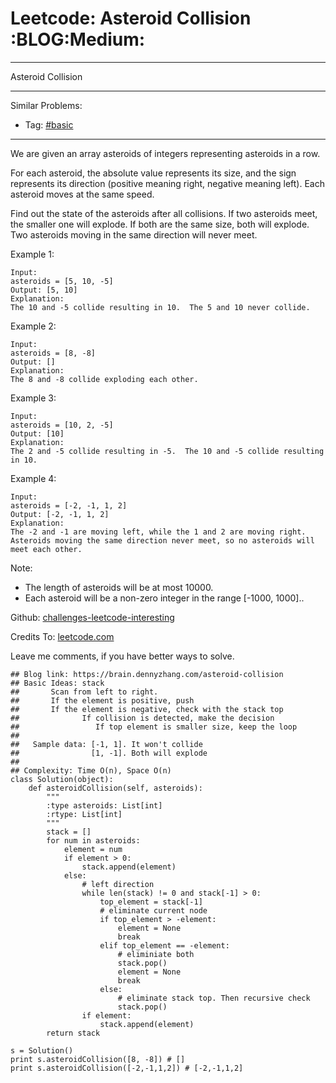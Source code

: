 # Leetcode: Asteroid Collision     :BLOG:Medium:


---

Asteroid Collision  

---

Similar Problems:  
-   Tag: [#basic](https://brain.dennyzhang.com/category/basic)

---

We are given an array asteroids of integers representing asteroids in a row.  

For each asteroid, the absolute value represents its size, and the sign represents its direction (positive meaning right, negative meaning left). Each asteroid moves at the same speed.  

Find out the state of the asteroids after all collisions. If two asteroids meet, the smaller one will explode. If both are the same size, both will explode. Two asteroids moving in the same direction will never meet.  

Example 1:  

    Input: 
    asteroids = [5, 10, -5]
    Output: [5, 10]
    Explanation: 
    The 10 and -5 collide resulting in 10.  The 5 and 10 never collide.

Example 2:  

    Input: 
    asteroids = [8, -8]
    Output: []
    Explanation: 
    The 8 and -8 collide exploding each other.

Example 3:  

    Input: 
    asteroids = [10, 2, -5]
    Output: [10]
    Explanation: 
    The 2 and -5 collide resulting in -5.  The 10 and -5 collide resulting in 10.

Example 4:  

    Input: 
    asteroids = [-2, -1, 1, 2]
    Output: [-2, -1, 1, 2]
    Explanation: 
    The -2 and -1 are moving left, while the 1 and 2 are moving right.
    Asteroids moving the same direction never meet, so no asteroids will meet each other.

Note:  

-   The length of asteroids will be at most 10000.
-   Each asteroid will be a non-zero integer in the range [-1000, 1000]..

Github: [challenges-leetcode-interesting](https://github.com/DennyZhang/challenges-leetcode-interesting/tree/master/asteroid-collision)  

Credits To: [leetcode.com](https://leetcode.com/problems/asteroid-collision/description/)  

Leave me comments, if you have better ways to solve.  

    ## Blog link: https://brain.dennyzhang.com/asteroid-collision
    ## Basic Ideas: stack
    ##       Scan from left to right. 
    ##       If the element is positive, push
    ##       If the element is negative, check with the stack top
    ##              If collision is detected, make the decision
    ##                 If top element is smaller size, keep the loop
    ##
    ##   Sample data: [-1, 1]. It won't collide
    ##                [1, -1]. Both will explode
    ##
    ## Complexity: Time O(n), Space O(n)
    class Solution(object):
        def asteroidCollision(self, asteroids):
            """
            :type asteroids: List[int]
            :rtype: List[int]
            """
            stack = []
            for num in asteroids:
                element = num
                if element > 0:
                    stack.append(element)
                else:
                    # left direction
                    while len(stack) != 0 and stack[-1] > 0:
                        top_element = stack[-1]
                        # eliminate current node
                        if top_element > -element:
                            element = None
                            break
                        elif top_element == -element:
                            # eliminiate both
                            stack.pop()
                            element = None
                            break
                        else:
                            # eliminate stack top. Then recursive check
                            stack.pop()
                    if element:
                        stack.append(element)
            return stack
    
    s = Solution()
    print s.asteroidCollision([8, -8]) # []
    print s.asteroidCollision([-2,-1,1,2]) # [-2,-1,1,2]